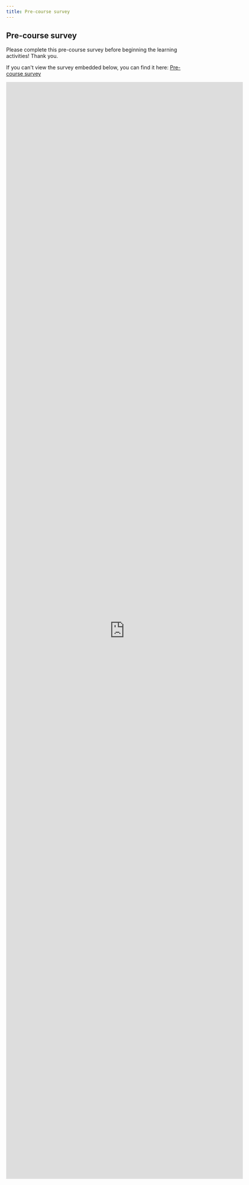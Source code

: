 ```yaml
---
title: Pre-course survey
---
```


## Pre-course survey

Please complete this pre-course survey before beginning the learning activities!  Thank you.

If you can't view the survey embedded below, you can find it here: [Pre-course survey](https://forms.gle/6X2ERd7SQP2btffG6)

<iframe src="https://docs.google.com/forms/d/e/1FAIpQLSdfo77bv1cYs32rFiXSDjNE57KCotKn598OaikeKaPUjQhvQg/viewform?embedded=true" width="640" height="2965" frameborder="0" marginheight="0" marginwidth="0">Loading…</iframe>